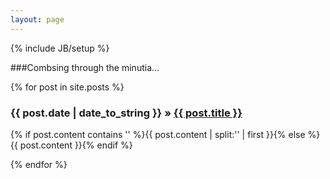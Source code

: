 ```yaml
---
layout: page
---
```

{% include JB/setup %}

###Combsing through the minutia…

<p class="posts">
  {% for post in site.posts %}
    <h3>{{ post.date | date_to_string }} &raquo; <a href="{{ BASE_PATH }}{{ post.url }}">{{ post.title }}</a></h3>
    <p>{% if post.content contains '<!--more-->' %}{{ post.content | split:'<!--more-->' | first }}{% else %}{{ post.content }}{% endif %}</p>
    </p>
  {% endfor %}
</p>